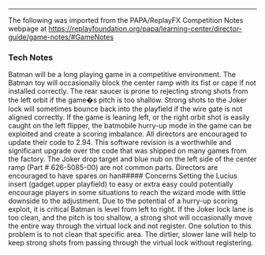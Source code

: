 ***
The following was imported from the PAPA/ReplayFX Competition Notes webpage at https://replayfoundation.org/papa/learning-center/director-guide/game-notes/#GameNotes
### Tech Notes
            
Batman will be a long playing game in a competitive environment. The Batman toy will occasionally block the center ramp with its fist or cape if not installed correctly. The rear saucer is prone to rejecting strong shots from the left orbit if the game�s pitch is too shallow. Strong shots to the Joker lock will sometimes bounce back into the playfield if the wire gate is not aligned correctly. If the game is leaning left, or the right orbit shot is easily caught on the left flipper, the batmobile hurry-up mode in the game can be exploited and create a scoring imbalance. All directors are encouraged to update their code to 2.94. This software revision is a worthwhile and significant upgrade over the code that was shipped on many games from the factory. The Joker drop target and blue nub on the left side of the center ramp (Part # 626-5085-00) are not common parts. Directors are encouraged to have spares on han##### Concerns
Setting the Lucius insert (gadget upper playfield) to easy or extra easy could potentially encourage players in some situations to reach the wizard mode with little downside to the adjustment. Due to the potential of a hurry-up scoring exploit, it is critical Batman is level from left to right. If the Joker lock lane is too clean, and the pitch is too shallow, a strong shot will occasionally move the entire way through the virtual lock and not register. One solution to this problem is to not clean that specific area. The dirtier, slower lane will help to keep strong shots from passing through the virtual lock without registering.
